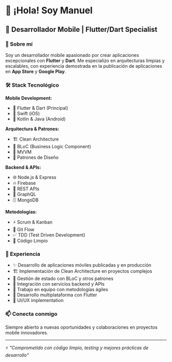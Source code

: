 # 👋 ¡Hola! Soy Manuel

## 🚀 Desarrollador Mobile | Flutter/Dart Specialist

### 💼 Sobre mí

Soy un desarrollador mobile apasionado por crear aplicaciones excepcionales con **Flutter** y **Dart**. Me especializo en arquitecturas limpias y escalables, con experiencia demostrada en la publicación de aplicaciones en **App Store** y **Google Play**.

### 🛠️ Stack Tecnológico

**Mobile Development:**
- 📱 Flutter & Dart (Principal)
- 🍎 Swift (iOS)
- 🤖 Kotlin & Java (Android)

**Arquitectura & Patrones:**
- 🏗️ Clean Architecture
- 🔄 BLoC (Business Logic Component)
- 🎯 MVVM
- 📐 Patrones de Diseño

**Backend & APIs:**
- 🌐 Node.js & Express
- 🔥 Firebase
- 📡 REST APIs
- 🔗 GraphQL
- 🗄️ MongoDB

**Metodologías:**
- ⚡ Scrum & Kanban
- 🔀 Git Flow
- ✅ TDD (Test Driven Development)
- 📝 Código Limpio

### 🎯 Experiencia

- ✨ Desarrollo de aplicaciones móviles publicadas y en producción
- 🏗️ Implementación de Clean Architecture en proyectos complejos
- 🔄 Gestión de estado con BLoC y otros patrones
- 🚀 Integración con servicios backend y APIs
- 👥 Trabajo en equipo con metodologías ágiles
- 📱 Desarrollo multiplataforma con Flutter
- 🎨 UI/UX implementation

### 📫 Conecta conmigo

Siempre abierto a nuevas oportunidades y colaboraciones en proyectos mobile innovadores.

---

⚡ *"Comprometido con código limpio, testing y mejores prácticas de desarrollo"*
